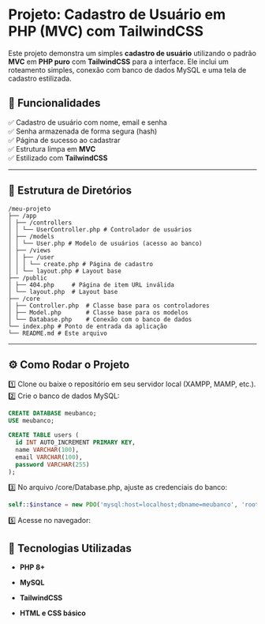 # Projeto: Cadastro de Usuário em PHP (MVC) com TailwindCSS

Este projeto demonstra um simples **cadastro de usuário** utilizando o padrão **MVC** em **PHP puro** com **TailwindCSS** para a interface. Ele inclui um roteamento simples, conexão com banco de dados MySQL e uma tela de cadastro estilizada.

## 🎯 Funcionalidades

✅ Cadastro de usuário com nome, email e senha  
✅ Senha armazenada de forma segura (hash)  
✅ Página de sucesso ao cadastrar  
✅ Estrutura limpa em **MVC**  
✅ Estilizado com **TailwindCSS**

---

## 📁 Estrutura de Diretórios

```
/meu-projeto
├── /app
│ ├── /controllers
│ │ └── UserController.php # Controlador de usuários
│ ├── /models
│ │ └── User.php # Modelo de usuários (acesso ao banco)
│ ├── /views
│ │ ├── /user
│ │ │ └── create.php # Página de cadastro
│ │ └── layout.php # Layout base
├── /public
│ ├── 404.php     # Página de item URL inválida
│ └── layout.php  # Layout base
├── /core
│ ├── Controller.php  # Classe base para os controladores
│ ├── Model.php       # Classe base para os modelos
│ └── Database.php    # Conexão com o banco de dados
└── index.php # Ponto de entrada da aplicação
└── README.md # Este arquivo

```

---

## ⚙️ Como Rodar o Projeto

1️⃣ Clone ou baixe o repositório em seu servidor local (XAMPP, MAMP, etc.).  
2️⃣ Crie o banco de dados MySQL:

```sql
CREATE DATABASE meubanco;
USE meubanco;

CREATE TABLE users (
  id INT AUTO_INCREMENT PRIMARY KEY,
  name VARCHAR(100),
  email VARCHAR(100),
  password VARCHAR(255)
);
```

3️⃣ No arquivo /core/Database.php, ajuste as credenciais do banco:

```php
self::$instance = new PDO('mysql:host=localhost;dbname=meubanco', 'root', '');
```

5️⃣ Acesse no navegador:

## 🚀 Tecnologias Utilizadas

- **PHP 8+**

- **MySQL**

- **TailwindCSS**

- **HTML e CSS básico**
